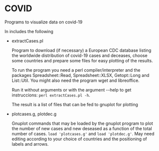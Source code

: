 # COVID

Programs to visualize data on covid-19

In includes the following

* extractCases.pl

  Program to download (if necessary) a European CDC database listing
  the worldwide distribution  of covid-19 cases and deceases, choose
  some countries and prepare some files for easy plotting of the
  results.

  To run the program you need a perl compiler/interpreter and the
  packages Spreadsheet::Read, Spreadsheet::XLSX, Getopt::Long and
  List::Util. You might also need the program wget and libreoffice.

  Run it without arguments or with the argument --help to get
  instruccions: `perl extractCases.pl -h`.

  The result is a list of files that can be fed to gnuplot for
  plotting

* plotcases.g, plotdec.g

  Gnuplot commands that may be loaded by the gnuplot program to plot
  the number of new cases and new deseased as a function of the total
  number of cases. `load 'plotcases.g'` and `load 'plotdec.g'`. May
  need editing according to your choice of countries and the
  positioning of labels and arrows.